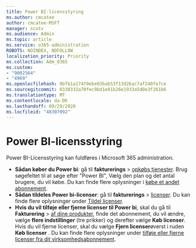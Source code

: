 ```yaml
---
title: Power BI-licensstyring
ms.author: cmcatee
author: cmcatee-MSFT
manager: scotv
ms.audience: Admin
ms.topic: article
ms.service: o365-administration
ROBOTS: NOINDEX, NOFOLLOW
localization_priority: Priority
ms.collection: Adm_O365
ms.custom:
- "9002564"
- "4969"
ms.openlocfilehash: 0bfb1a174f0ebe03bab53f13d26ac7af240fe7ce
ms.sourcegitcommit: 0338332a70fec9bd1e81b26e1933a5d0e3f261b6
ms.translationtype: MT
ms.contentlocale: da-DK
ms.lasthandoff: 09/29/2020
ms.locfileid: "48307092"
---
```

# <a name="power-bi-license-management"></a>Power BI-licensstyring

Power BI-Licensstyring kan fuldføres i Microsoft 365 administration.

- **Sådan køber du Power bi**: gå til **fakturerings** \> [opkøbs tjenester](https://go.microsoft.com/fwlink/p/?linkid=868433). Brug søgefeltet til at søge efter "Power BI", Vælg den plan og det antal brugere, du vil købe. Du kan finde flere oplysninger i [købe et andet abonnement](https://docs.microsoft.com/microsoft-365/commerce/try-or-buy-microsoft-365\#buy-a-different-subscription).
- **Sådan tildeles Power bi-licenser**: gå til **fakturerings**  >  [licenser](https://go.microsoft.com/fwlink/p/?linkid=842264). Du kan finde flere oplysninger under [Tildel licenser](https://docs.microsoft.com/microsoft-365/admin/manage/assign-licenses-to-users).
- **Hvis du vil tilføje eller fjerne licenser til Power bi**, skal du gå til **Fakturering**  >  [af dine produkter](https://go.microsoft.com/fwlink/p/?linkid=842054), finde det abonnement, du vil ændre, vælge **flere indstillinger** (tre prikker) og derefter vælge **Køb licenser**. Hvis du vil fjerne licenser, skal du vælge **Fjern licenser**øverst i ruden **Køb licenser** . Du kan finde flere oplysninger under [tilføje eller fjerne licenser fra dit virksomhedsabonnement](https://docs.microsoft.com/microsoft-365/commerce/licenses/buy-licenses#add-or-remove-licenses-for-your-business-subscription).